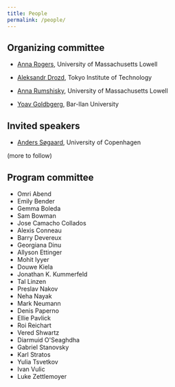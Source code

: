 ```yaml
---
title: People
permalink: /people/
---
```


## Organizing committee

* [Anna Rogers](http://www.cs.uml.edu/~arogers/), University of Massachusetts Lowell

* [Aleksandr Drozd](http://blackbird.pw/), Tokyo Institute of Technology

* [Anna Rumshisky](http://www.cs.uml.edu/~arum/), University of Massachusetts Lowell

* [Yoav Goldbgerg](https://www.cs.bgu.ac.il/~yoavg/uni/), Bar-Ilan University

## Invited speakers

* [Anders Søgaard](https://anderssoegaard.github.io/), University of Copenhagen

(more to follow)

## Program committee
  
* Omri Abend
* Emily Bender 
* Gemma Boleda
* Sam Bowman 
* Jose Camacho Collados 
* Alexis Conneau
* Barry Devereux
* Georgiana Dinu
* Allyson Ettinger 
* Mohit Iyyer 
* Douwe Kiela
* Jonathan K. Kummerfeld
* Tal Linzen
* Preslav Nakov 
* Neha Nayak
* Mark Neumann
* Denis Paperno 
* Ellie Pavlick 
* Roi Reichart
* Vered Shwartz
* Diarmuid O'Seaghdha
* Gabriel Stanovsky
* Karl Stratos
* Yulia Tsvetkov
* Ivan Vulic 
* Luke Zettlemoyer 
